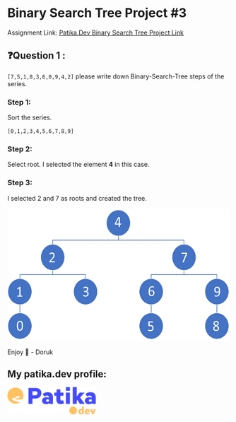 # Binary Search Tree Project #3

Assignment Link: [Patika.Dev Binary Search Tree Project Link](https://app.patika.dev/courses/veri-yapilari-ve-algoritmalar/binary-search-tree-proje)

## ❓Question 1 :

`[7,5,1,8,3,6,0,9,4,2]` please write down Binary-Search-Tree steps of the series.

### Step 1:

Sort the series.

```
[0,1,2,3,4,5,6,7,8,9]
```

### Step 2:

Select root. I selected the element **4** in this case.

### Step 3:

I selected 2 and 7 as roots and created the tree.

<img src="../../assets/BST-Project3.png" height=300/>

Enjoy 🚀 - Doruk

## My patika.dev profile:

<a href="https://app.patika.dev/kaolin"><img src="../../assets/newPatikaLogo.svg" width=200/></a>
